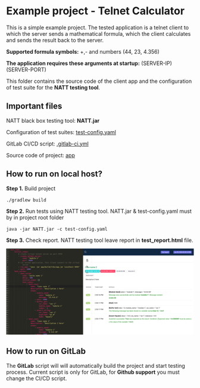 # Example project - Telnet Calculator

This is a simple example project. The tested application is a telnet client to which the server sends a mathematical formula, which the client calculates and sends the result back to the server. 

**Supported formula symbols:** +,- and numbers (44, 23, 4.356)

**The application requires these arguments at startup:** (SERVER-IP) (SERVER-PORT)

This folder contains the source code of the client app and the configuration of test suite for the **NATT testing tool**.

## Important files

NATT black box testing tool: **NATT.jar**

Configuration of test suites: [test-config.yaml](./test-config.yaml)

GitLab CI/CD script: [.gitlab-ci.yml](./.gitlab-ci.yml)

Source code of project: [app](./app)

## How to run on local host?

**Step 1.** Build project 
```
./gradlew build
```

**Step 2.** Run tests using NATT testing tool. NATT.jar & test-config.yaml must by in project root folder
```
java -jar NATT.jar -c test-config.yaml
```

**Step 3.** Check report. NATT testing tool leave report in **test_report.html** file.

<img src="./img/img1.png">

## How to run on GitLab

The **GitLab** script will will automatically build the project and start testing process. Current script is only for GitLab, for **Github support** you must change the CI/CD script.